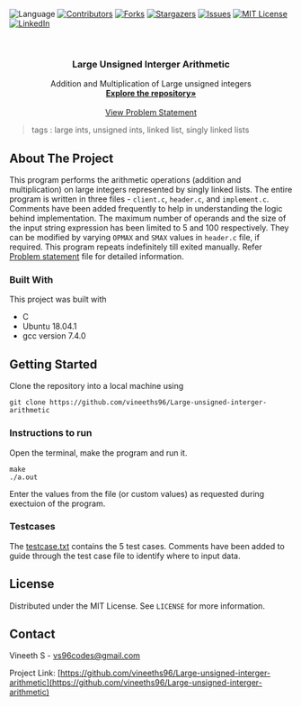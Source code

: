  ![Language](https://img.shields.io/badge/language-C-blue) [![Contributors][contributors-shield]][contributors-url] [![Forks][forks-shield]][forks-url] [![Stargazers][stars-shield]][stars-url] [![Issues][issues-shield]][issues-url] [![MIT License][license-shield]][license-url] [![LinkedIn][linkedin-shield]][linkedin-url]

<!-- PROJECT LOGO -->
<br />

<p align="center">
  <h3 align="center">Large Unsigned Interger Arithmetic</h3>
  <p align="center">
    Addition and Multiplication of Large unsigned integers 
    <br />
    <a href=https://github.com/vineeths96/Large-unsigned-interger-arithmetic><strong>Explore the repository»</strong></a>
    <br />
    <br />
    <a href=https://github.com/vineeths96/Large-unsigned-interger-arithmetic/blob/master/Problem%20Statement.pdf>View Problem Statement</a>
    </p>




</p>

> tags : large ints, unsigned ints, linked list, singly linked lists



<!-- ABOUT THE PROJECT -->

## About The Project

This program performs the arithmetic operations (addition and multiplication) on large integers represented by singly linked lists. The entire program is written in three files - `client.c`, `header.c`, and `implement.c`. Comments have been added frequently to help in understanding the logic behind implementation. The maximum number of operands and the size of the input string expression has been limited to 5 and 100 respectively. They can be modified by varying `OPMAX`  and `SMAX` values in `header.c` file, if required. This program repeats indefinitely till exited manually. Refer [Problem statement](./Problem%20Statement.pdf) file for detailed information.

### Built With
This project was built with 

* C
* Ubuntu 18.04.1 
* gcc version 7.4.0



<!-- GETTING STARTED -->

## Getting Started

Clone the repository into a local machine using

```shell
git clone https://github.com/vineeths96/Large-unsigned-interger-arithmetic
```

### Instructions to run

Open the terminal, make the program and run it. 

```shell
make
./a.out
```

Enter the values from the file (or custom values) as requested during exectuion of the program.

### Testcases

The [testcase.txt](./testcase.txt) contains the 5 test cases. Comments have been added to guide through the test case file to identify where to input data.



<!-- LICENSE -->

## License

Distributed under the MIT License. See `LICENSE` for more information.



<!-- CONTACT -->
## Contact

Vineeth S - vs96codes@gmail.com

Project Link: [https://github.com/vineeths96/Large-unsigned-interger-arithmetic](https://github.com/vineeths96/Large-unsigned-interger-arithmetic)




<!-- MARKDOWN LINKS & IMAGES -->
<!-- https://www.markdownguide.org/basic-syntax/#reference-style-links -->

[contributors-shield]: https://img.shields.io/github/contributors/vineeths96/Large-unsigned-interger-arithmetic.svg?style=flat-square
[contributors-url]: https://github.com/vineeths96/Large-unsigned-interger-arithmetic/graphs/contributors
[forks-shield]: https://img.shields.io/github/forks/vineeths96/Large-unsigned-interger-arithmetic.svg?style=flat-square
[forks-url]: https://github.com/vineeths96/Large-unsigned-interger-arithmetic/network/members
[stars-shield]: https://img.shields.io/github/stars/vineeths96/Large-unsigned-interger-arithmetic.svg?style=flat-square
[stars-url]: https://github.com/vineeths96/Large-unsigned-interger-arithmetic/stargazers
[issues-shield]: https://img.shields.io/github/issues/vineeths96/Large-unsigned-interger-arithmetic.svg?style=flat-square
[issues-url]: https://github.com/vineeths96/Large-unsigned-interger-arithmetic/issues
[license-shield]: https://img.shields.io/badge/License-MIT-yellow.svg
[license-url]: https://github.com/vineeths96/Large-unsigned-interger-arithmetic/blob/master/LICENSE
[linkedin-shield]: https://img.shields.io/badge/-LinkedIn-black.svg?style=flat-square&logo=linkedin&colorB=555
[linkedin-url]: https://linkedin.com/in/vineeths

